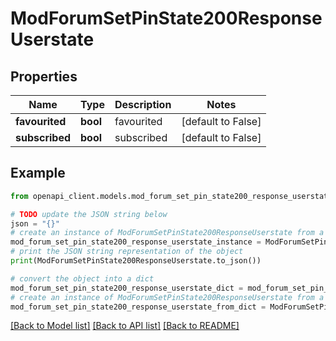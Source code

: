 # ModForumSetPinState200ResponseUserstate


## Properties

Name | Type | Description | Notes
------------ | ------------- | ------------- | -------------
**favourited** | **bool** | favourited | [default to False]
**subscribed** | **bool** | subscribed | [default to False]

## Example

```python
from openapi_client.models.mod_forum_set_pin_state200_response_userstate import ModForumSetPinState200ResponseUserstate

# TODO update the JSON string below
json = "{}"
# create an instance of ModForumSetPinState200ResponseUserstate from a JSON string
mod_forum_set_pin_state200_response_userstate_instance = ModForumSetPinState200ResponseUserstate.from_json(json)
# print the JSON string representation of the object
print(ModForumSetPinState200ResponseUserstate.to_json())

# convert the object into a dict
mod_forum_set_pin_state200_response_userstate_dict = mod_forum_set_pin_state200_response_userstate_instance.to_dict()
# create an instance of ModForumSetPinState200ResponseUserstate from a dict
mod_forum_set_pin_state200_response_userstate_from_dict = ModForumSetPinState200ResponseUserstate.from_dict(mod_forum_set_pin_state200_response_userstate_dict)
```
[[Back to Model list]](../README.md#documentation-for-models) [[Back to API list]](../README.md#documentation-for-api-endpoints) [[Back to README]](../README.md)


